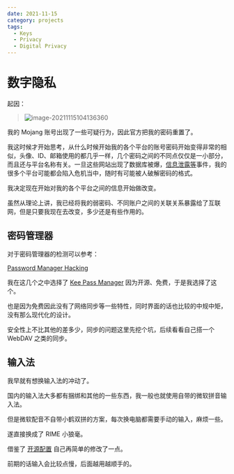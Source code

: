 ```yaml
---
date: 2021-11-15
category: projects
tags:
  - Keys
  - Privacy
  - Digital Privacy
---
```


# 数字隐私

起因：

> ![image-20211115104136360](D:/repositories/Sekai/docs/projects/Password-Manager.assets/image-20211115104136360.png)

我的 Mojang 账号出现了一些可疑行为，因此官方把我的密码重置了。

我这时候才开始思考，从什么时候开始我的各个平台的账号密码开始变得非常的相似，头像、ID、邮箱使用的都几乎一样，几个密码之间的不同点仅仅是一小部分，而且还与平台名称有关。一旦这些网站出现了数据库被爆，[信息泄露等](https://github.com/ffffffff0x/Dork-Admin)事件，我的很多个平台可能都会陷入危机当中，随时有可能被人破解密码的格式。

我决定现在开始对我的各个平台之间的信息开始做改变。

虽然从理论上讲，我已经将我的弱密码、不同账户之间的关联关系暴露给了互联网，但是只要我现在去改变，多少还是有些作用的。



## 密码管理器

对于密码管理器的检测可以参考：

[Password Manager Hacking](https://www.ise.io/casestudies/password-manager-hacking/)

我在这几个之中选择了 [Kee Pass Manager](https://keepass.info/) 因为开源、免费，于是我选择了这个。

也是因为免费因此没有了网络同步等一些特性，同时界面的话也比较的中规中矩，没有那么现代化的设计。

安全性上不比其他的差多少，同步的问题这里先挖个坑，后续看看自己搭一个 WebDAV 之类的同步。



## 输入法

我早就有想换输入法的冲动了。

国内的输入法大多都有捆绑和其他的一些东西，我一般也就使用自带的微软拼音输入法。

但是微软配音不自带小鹤双拼的方案，每次换电脑都需要手动的输入，麻烦一些。

遂直接换成了 RIME 小狼毫。

借鉴了 [开源配置](https://github.com/qingmail/rime) 自己再简单的修改了一点。

前期的话输入会比较点慢，后面越用越顺手的。


